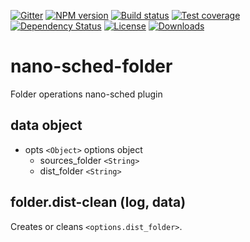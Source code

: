 [![Gitter][gitter-image]][gitter-url]
[![NPM version][npm-image]][npm-url]
[![Build status][travis-image]][travis-url]
[![Test coverage][coveralls-image]][coveralls-url]
[![Dependency Status][david-image]][david-url]
[![License][license-image]][license-url]
[![Downloads][downloads-image]][downloads-url]


# nano-sched-folder
Folder operations nano-sched plugin

## data object

* opts `<Object>` options object
  * sources_folder `<String>`
  * dist_folder `<String>`


## folder.dist-clean (log, data)

Creates or cleans `<options.dist_folder>`.


[bithound-image]: https://www.bithound.io/github/Holixus/nano-sched-folder/badges/score.svg
[bithound-url]: https://www.bithound.io/github/Holixus/nano-sched-folder

[gitter-image]: https://badges.gitter.im/Holixus/nano-sched-folder.svg
[gitter-url]: https://gitter.im/Holixus/nano-sched-folder

[npm-image]: https://badge.fury.io/js/nano-sched-folder.svg
[npm-url]: https://badge.fury.io/js/nano-sched-folder

[github-tag]: http://img.shields.io/github/tag/Holixus/nano-sched-folder.svg
[github-url]: https://github.com/Holixus/nano-sched-folder/tags

[travis-image]: https://travis-ci.org/Holixus/nano-sched-folder.svg?branch=master
[travis-url]: https://travis-ci.org/Holixus/nano-sched-folder

[coveralls-image]: https://coveralls.io/repos/github/Holixus/nano-sched-folder/badge.svg?branch=master
[coveralls-url]: https://coveralls.io/github/Holixus/nano-sched-folder?branch=master

[david-image]: https://david-dm.org/Holixus/nano-sched-folder.svg
[david-url]: https://david-dm.org/Holixus/nano-sched-folder

[license-image]: https://img.shields.io/badge/license-MIT-blue.svg
[license-url]: LICENSE

[downloads-image]: http://img.shields.io/npm/dt/nano-sched-folder.svg
[downloads-url]: https://npmjs.org/package/nano-sched-folder
